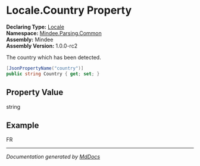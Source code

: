 ﻿<!--  
  <auto-generated>   
    The contents of this file were generated by a tool.  
    Changes to this file may be list if the file is regenerated  
  </auto-generated>   
-->

# Locale.Country Property

**Declaring Type:** [Locale](../index.md)  
**Namespace:** [Mindee.Parsing.Common](../../index.md)  
**Assembly:** Mindee  
**Assembly Version:** 1.0.0\-rc2

The country which has been detected.

```csharp
[JsonPropertyName("country")]
public string Country { get; set; }
```

## Property Value

string

## Example

FR

___

*Documentation generated by [MdDocs](https://github.com/ap0llo/mddocs)*
